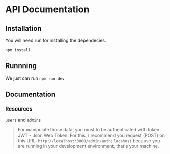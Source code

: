 # API Documentation

## Installation

You will need run for installing the dependecies.
```bash
npm install
```

## Runnning

We just can run `npm run dev`

## Documentation

### Resources
`users` and `admins`

> For manipulate those data, you must to be authenticated with token JWT - Json Web Token. For this, I recommend you request (POST) on this URL: `http://localhost:3000/admin/auth`; `locahost` because you are running in your development environment, that's your machine.

